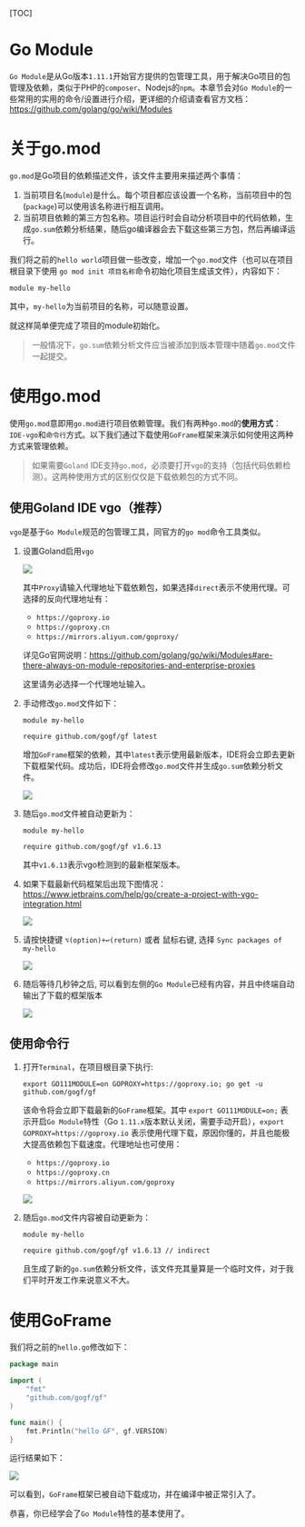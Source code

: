 [TOC]

# Go Module

`Go Module`是从Go版本`1.11.1`开始官方提供的包管理工具，用于解决Go项目的包管理及依赖，类似于PHP的`composer`、Nodejs的`npm`。本章节会对`Go Module`的一些常用的实用的命令/设置进行介绍，更详细的介绍请查看官方文档：https://github.com/golang/go/wiki/Modules

# 关于go.mod

`go.mod`是Go项目的依赖描述文件，该文件主要用来描述两个事情：
1. 当前项目名(`module`)是什么。每个项目都应该设置一个名称，当前项目中的包(`package`)可以使用该名称进行相互调用。
1. 当前项目依赖的第三方包名称。项目运行时会自动分析项目中的代码依赖，生成`go.sum`依赖分析结果，随后go编译器会去下载这些第三方包，然后再编译运行。

我们将之前的`hello world`项目做一些改变，增加一个`go.mod`文件（也可以在项目根目录下使用 `go mod init 项目名称`命令初始化项目生成该文件），内容如下：
```
module my-hello
```
其中，`my-hello`为当前项目的名称，可以随意设置。

就这样简单便完成了项目的module初始化。

> 一般情况下，`go.sum`依赖分析文件应当被添加到版本管理中随着`go.mod`文件一起提交。

# 使用go.mod

使用`go.mod`意即用`go.mod`进行项目依赖管理。我们有两种`go.mod`的**使用方式**：`IDE-vgo`和`命令行`方式。以下我们通过下载使用`GoFrame`框架来演示如何使用这两种方式来管理依赖。

> 如果需要`Goland` IDE支持`go.mod`，必须要打开`vgo`的支持（包括代码依赖检测）。这两种使用方式的区别仅仅是下载依赖包的方式不同。

## 使用Goland IDE vgo（推荐）
`vgo`是基于`Go Module`规范的包管理工具，同官方的`go mod`命令工具类似。

<!-- 1. 设置Goland关闭`GOPATH`

    ![](/images/gomodule5.png) -->
    
1. 设置Goland启用`vgo`

    ![](/images/gomodule2.png)

    其中`Proxy`请输入代理地址下载依赖包，如果选择`direct`表示不使用代理。可选择的反向代理地址有：
    - ```https://goproxy.io```
    - ```https://goproxy.cn```
    - ```https://mirrors.aliyun.com/goproxy/```
    
    详见Go官网说明：https://github.com/golang/go/wiki/Modules#are-there-always-on-module-repositories-and-enterprise-proxies

    这里请务必选择一个代理地址输入。

1. 手动修改`go.mod`文件如下：
    ```
    module my-hello

    require github.com/gogf/gf latest
    ```
    增加`GoFrame`框架的依赖，其中`latest`表示使用最新版本，IDE将会立即去更新下载框架代码。成功后，IDE将会修改`go.mod`文件并生成`go.sum`依赖分析文件。

    ![](/images/gomodule3.png)

1. 随后`go.mod`文件被自动更新为：
    ```
    module my-hello

    require github.com/gogf/gf v1.6.13
    ```
    其中`v1.6.13`表示vgo检测到的最新框架版本。

1. 如果下载最新代码框架后出现下图情况：https://www.jetbrains.com/help/go/create-a-project-with-vgo-integration.html

    ![](/images/gomodule6.png)

1. 请按快捷键 `⌥(option)+↩(return)` 或者 鼠标右键, 选择 `Sync packages of my-hello`

    ![](/images/gomodule7.png)

1. 随后等待几秒钟之后, 可以看到左侧的`Go Module`已经有内容，并且中终端自动输出了下载的框架版本

    ![](/images/gomodule8.png)

## 使用命令行

1. 打开`Terminal`，在项目根目录下执行:
    ```
    export GO111MODULE=on GOPROXY=https://goproxy.io; go get -u github.com/gogf/gf
    ```
    该命令将会立即下载最新的`GoFrame`框架。其中 `export GO111MODULE=on;` 表示开启`Go Module`特性（Go `1.11.x`版本默认关闭，需要手动开启），`export GOPROXY=https://goproxy.io` 表示使用代理下载，原因你懂的，并且也能极大提高依赖包下载速度。代理地址也可使用：
    - ```https://goproxy.io```
    - ```https://goproxy.cn```
    - ```https://mirrors.aliyun.com/goproxy```

    ![](/images/gomodule1.png)

1. 随后`go.mod`文件内容被自动更新为：
    ```
    module my-hello

    require github.com/gogf/gf v1.6.13 // indirect
    ```
    且生成了新的`go.sum`依赖分析文件，该文件充其量算是一个临时文件，对于我们平时开发工作来说意义不大。



# 使用GoFrame

我们将之前的`hello.go`修改如下：
```go
package main

import (
    "fmt"
    "github.com/gogf/gf"
)

func main() {
    fmt.Println("hello GF", gf.VERSION)
}
```
运行结果如下：

![](/images/gomodule4.png)

可以看到，`GoFrame`框架已被自动下载成功，并在编译中被正常引入了。

恭喜，你已经学会了`Go Module`特性的基本使用了。

